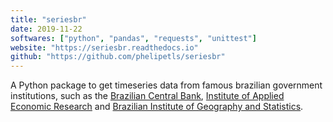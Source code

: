 ```yaml
---
title: "seriesbr"
date: 2019-11-22
softwares: ["python", "pandas", "requests", "unittest"]
website: "https://seriesbr.readthedocs.io"
github: "https://github.com/phelipetls/seriesbr"
---
```


A Python package to get timeseries data from famous brazilian government
institutions, such as the [Brazilian Central
Bank](https://www3.bcb.gov.br/sgspub), [Institute of Applied Economic
Research](http://ipeadata.gov.br/beta3/) and [Brazilian Institute of Geography
and Statistics](https://sidra.ibge.gov.br/home/ipp/brasil).

<!--more-->
